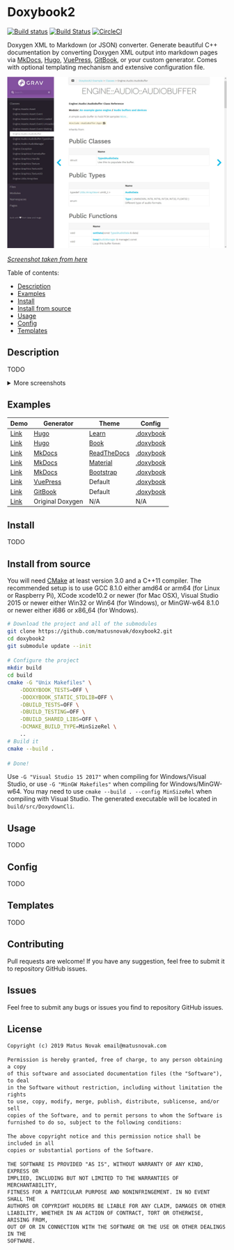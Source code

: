 # Doxybook2

[![Build status](https://ci.appveyor.com/api/projects/status/uxhq9f3awnjsephc/branch/master?svg=true)](https://ci.appveyor.com/project/matusnovak/doxybook2/branch/master) [![Build Status](https://travis-ci.com/matusnovak/doxybook2.svg?branch=master)](https://travis-ci.com/matusnovak/doxybook2) [![CircleCI](https://circleci.com/gh/matusnovak/doxybook2/tree/master.svg?style=svg)](https://circleci.com/gh/matusnovak/doxybook2/tree/master)

Doxygen XML to Markdown (or JSON) converter. Generate beautiful C++ documentation by converting Doxygen XML output into markdown pages via [MkDocs](https://www.mkdocs.org/), [Hugo](https://gohugo.io/), [VuePress](https://vuepress.vuejs.org/), [GitBook](https://github.com/GitbookIO/gitbook), or your custom generator. Comes with optional templating mechanism and extensive configuration file.

![Screenshot - Hugo Learn](screenshots/screenshot_hugo_learn.jpg)

_[Screenshot taken from here](https://matusnovak.github.io/doxybook2/hugo-learn/classes/classengine_1_1audio_1_1audiobuffer/)_

Table of contents:

* [Description](#Description)
* [Examples](#Examples)
* [Install](#Install)
* [Install from source](#Install-from-source)
* [Usage](#Usage)
* [Config](#Config)
* [Templates](#Templates)

## Description

TODO

<details>
<summary>More screenshots</summary>
<br>

### [Hugo](https://gohugo.io/) with [Book](https://themes.gohugo.io/hugo-book/) theme ([Link](https://matusnovak.github.io/doxybook2/hugo-book/classes/classengine_1_1audio_1_1audiobuffer/))

![Screenshot - Hugo Book](screenshots/screenshot_hugo_book.jpg)

### [MkDocs](https://www.mkdocs.org/) with [ReadTheDocs](https://mkdocs.readthedocs.io/en/stable/) theme ([Link](https://matusnovak.github.io/doxybook2/mkdocs-readthedocs/Classes/classEngine_1_1Audio_1_1AudioBuffer/))

![Screenshot - MkDocs ReadTheDocs](screenshots/screenshot_mkdocs_readthedocs.jpg)

### [MkDocs](https://www.mkdocs.org/) with [Material](https://squidfunk.github.io/mkdocs-material/) theme ([Link](https://matusnovak.github.io/doxybook2/mkdocs-material/Classes/classEngine_1_1Audio_1_1AudioBuffer/))

![Screenshot - MkDocs Material](screenshots/screenshot_mkdocs_material.jpg)

### [MkDocs](https://www.mkdocs.org/) with [Bootstrap](http://mkdocs.github.io/mkdocs-bootstrap/) theme ([Link](https://matusnovak.github.io/doxybook2/mkdocs-bootstrap/Classes/classEngine_1_1Audio_1_1AudioBuffer/) )

![Screenshot - MkDocs Bootstrap](screenshots/screenshot_mkdocs_bootstrap.jpg)

### [VuePress](https://vuepress.vuejs.org/) with default theme ([Link](https://matusnovak.github.io/doxybook2/vuepress/Classes/classEngine_1_1Audio_1_1AudioBuffer.html) )

![Screenshot - VuePress](screenshots/screenshot_vuepress_default.jpg)

### [GitBook](https://github.com/GitbookIO/gitbook) with default theme ([Link](https://matusnovak.github.io/doxybook2/original/classEngine_1_1Audio_1_1AudioBuffer.html))

![Screenshot - GitBook](screenshots/screenshot_gitbook_default.jpg)
</details>

## Examples

| Demo | Generator | Theme | Config |
| ---- | --------- | ----- | ------ |
| [Link](https://matusnovak.github.io/doxybook2/hugo-learn/classes/classengine_1_1audio_1_1audiobuffer/) | [Hugo](https://gohugo.io/) | [Learn](https://themes.gohugo.io/hugo-theme-learn/) | [.doxybook](https://github.com/matusnovak/doxybook2/tree/master/example/hugo-learn/.doxybook) |
| [Link](https://matusnovak.github.io/doxybook2/hugo-book/classes/classengine_1_1audio_1_1audiobuffer/) | [Hugo](https://gohugo.io/) | [Book](https://themes.gohugo.io/hugo-book/) | [.doxybook](https://github.com/matusnovak/doxybook2/tree/master/example/hugo-book/.doxybook) |
| [Link](https://matusnovak.github.io/doxybook2/mkdocs-readthedocs/Classes/classEngine_1_1Audio_1_1AudioBuffer/) | [MkDocs](https://www.mkdocs.org/) | [ReadTheDocs](https://mkdocs.readthedocs.io/en/stable/) | [.doxybook](https://github.com/matusnovak/doxybook2/tree/master/example/mkdocs-readthedocs/.doxybook) |
| [Link](https://matusnovak.github.io/doxybook2/mkdocs-material/Classes/classEngine_1_1Audio_1_1AudioBuffer/) | [MkDocs](https://www.mkdocs.org/) | [Material](https://squidfunk.github.io/mkdocs-material/) | [.doxybook](https://github.com/matusnovak/doxybook2/tree/master/example/mkdocs-material/.doxybook) |
| [Link](https://matusnovak.github.io/doxybook2/mkdocs-bootstrap/Classes/classEngine_1_1Audio_1_1AudioBuffer/) | [MkDocs](https://www.mkdocs.org/) | [Bootstrap](http://mkdocs.github.io/mkdocs-bootstrap/) | [.doxybook](https://github.com/matusnovak/doxybook2/tree/master/example/mkdocs-bootstrap/.doxybook) |
| [Link](https://matusnovak.github.io/doxybook2/vuepress/Classes/classEngine_1_1Audio_1_1AudioBuffer.html) | [VuePress](https://vuepress.vuejs.org/) | Default | [.doxybook](https://github.com/matusnovak/doxybook2/tree/master/example/vuepress/.doxybook) | 
| [Link](https://matusnovak.github.io/doxybook2/gitbook/Classes/classEngine_1_1Audio_1_1AudioBuffer.html) | [GitBook](https://github.com/GitbookIO/gitbook) | Default | [.doxybook](https://github.com/matusnovak/doxybook2/tree/master/example/vuepress/.doxybook) |
| [Link](https://matusnovak.github.io/doxybook2/original/classEngine_1_1Audio_1_1AudioBuffer.html) | Original Doxygen | N/A | N/A |

## Install

TODO

## Install from source

You will need [CMake](https://cmake.org/) at least version 3.0 and a C++11 compiler. The recommended setup is to use GCC 8.1.0 either amd64 or arm64 (for Linux or Raspberry Pi), XCode xcode10.2 or newer (for Mac OSX), Visual Studio 2015 or newer either Win32 or Win64 (for Windows), or MinGW-w64 8.1.0 or newer either i686 or x86_64 (for Wndows).

```bash
# Download the project and all of the submodules
git clone https://github.com/matusnovak/doxybook2.git
cd doxybook2
git submodule update --init

# Configure the project
mkdir build
cd build
cmake -G "Unix Makefiles" \
    -DDOXYBOOK_TESTS=OFF \
    -DDOXYBOOK_STATIC_STDLIB=OFF \
    -DBUILD_TESTS=OFF \
    -DBUILD_TESTING=OFF \
    -DBUILD_SHARED_LIBS=OFF \
    -DCMAKE_BUILD_TYPE=MinSizeRel \
    ..
# Build it
cmake --build .

# Done!
```

Use `-G "Visual Studio 15 2017"` when compiling for Windows/Visual Studio, or use `-G "MinGW Makefiles"` when compiling for Windows/MinGW-w64. You may need to use `cmake --build . --config MinSizeRel` when compiling with Visual Studio. The generated executable will be located in `build/src/DoxydownCli`.

## Usage

TODO

## Config

TODO

## Templates

TODO

## Contributing

Pull requests are welcome! If you have any suggestion, feel free to submit it to repository GitHub issues.

## Issues 

Feel free to submit any bugs or issues you find to repository GitHub issues.

## License

```
Copyright (c) 2019 Matus Novak email@matusnovak.com

Permission is hereby granted, free of charge, to any person obtaining a copy
of this software and associated documentation files (the "Software"), to deal
in the Software without restriction, including without limitation the rights
to use, copy, modify, merge, publish, distribute, sublicense, and/or sell
copies of the Software, and to permit persons to whom the Software is
furnished to do so, subject to the following conditions:

The above copyright notice and this permission notice shall be included in all
copies or substantial portions of the Software.

THE SOFTWARE IS PROVIDED "AS IS", WITHOUT WARRANTY OF ANY KIND, EXPRESS OR
IMPLIED, INCLUDING BUT NOT LIMITED TO THE WARRANTIES OF MERCHANTABILITY,
FITNESS FOR A PARTICULAR PURPOSE AND NONINFRINGEMENT. IN NO EVENT SHALL THE
AUTHORS OR COPYRIGHT HOLDERS BE LIABLE FOR ANY CLAIM, DAMAGES OR OTHER
LIABILITY, WHETHER IN AN ACTION OF CONTRACT, TORT OR OTHERWISE, ARISING FROM,
OUT OF OR IN CONNECTION WITH THE SOFTWARE OR THE USE OR OTHER DEALINGS IN THE
SOFTWARE.
```
